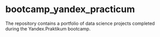 # bootcamp_yandex_practicum
The repository contains a portfolio of data science projects completed during the Yandex.Praktikum bootcamp.
